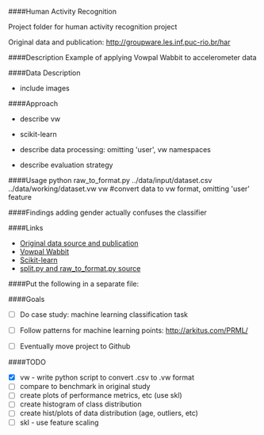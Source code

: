####Human Activity Recognition

Project folder for human activity recognition project

Original data and publication: http://groupware.les.inf.puc-rio.br/har

####Description
Example of applying Vowpal Wabbit to accelerometer data

####Data Description

- include images



####Approach

- describe vw
- scikit-learn

- describe data processing: omitting 'user', vw namespaces
- describe evaluation strategy

####Usage
python raw_to_format.py ../data/input/dataset.csv ../data/working/dataset.vw vw #convert data to vw format, omitting 'user' feature


####Findings
adding gender actually confuses the classifier

####Links
- [Original data source and publication](http://groupware.les.inf.puc-rio.br/har)
- [Vowpal Wabbit](https://github.com/JohnLangford/vowpal_wabbit/wiki)
- [Scikit-learn](http://scikit-learn.org/stable/)
- [split.py and raw_to_format.py source](https://github.com/zygmuntz/phraug)



####Put the following in a separate file:

####Goals
- [ ] Do case study: machine learning classification task
- [ ] Follow patterns for machine learning points: http://arkitus.com/PRML/
- [ ] Eventually move project to Github 


####TODO
- [x] vw - write python script to convert .csv to .vw format
- [ ] compare to benchmark in original study
- [ ] create plots of performance metrics, etc (use skl)
- [ ] create histogram of class distribution
- [ ] create hist/plots of data distribution (age, outliers, etc)
- [ ] skl - use feature scaling